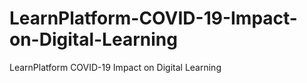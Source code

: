 # LearnPlatform-COVID-19-Impact-on-Digital-Learning
LearnPlatform COVID-19 Impact on Digital Learning
